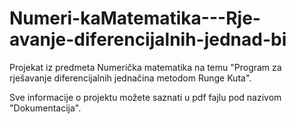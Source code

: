 # Numeri-kaMatematika---Rje-avanje-diferencijalnih-jednad-bi
Projekat iz predmeta Numerička matematika na temu "Program za rješavanje diferencijalnih jednačina metodom Runge Kuta".

Sve informacije o projektu možete saznati u pdf fajlu pod nazivom "Dokumentacija".
